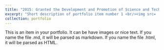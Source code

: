 ```yaml
---
title: "2015: Granted the Development and Promotion of Science and Technology Talents Project Scholarship (DPST)."
excerpt: "Short description of portfolio item number 1 <br/><img src= '../images/DPST.jpg' width = 100>"
collection: portfolio
---
```


This is an item in your portfolio. It can be have images or nice text. If you name the file .md, it will be parsed as markdown. If you name the file .html, it will be parsed as HTML. 